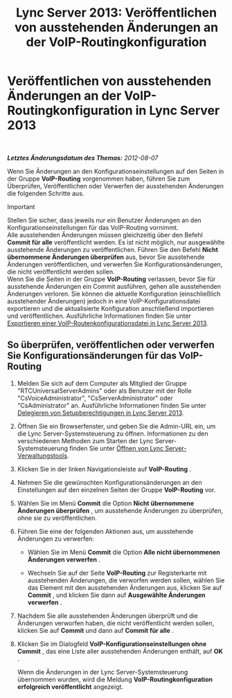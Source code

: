 ﻿---
title: 'Lync Server 2013: Veröffentlichen von ausstehenden Änderungen an der VoIP-Routingkonfiguration'
TOCTitle: Veröffentlichen von ausstehenden Änderungen an der VoIP-Routingkonfiguration
ms:assetid: ff941d0b-fb4b-47d2-b866-6d990ac66b81
ms:mtpsurl: https://technet.microsoft.com/de-de/library/Gg413088(v=OCS.15)
ms:contentKeyID: 49296025
ms.date: 05/19/2016
mtps_version: v=OCS.15
ms.translationtype: HT
---

# Veröffentlichen von ausstehenden Änderungen an der VoIP-Routingkonfiguration in Lync Server 2013

 

_**Letztes Änderungsdatum des Themas:** 2012-08-07_

Wenn Sie Änderungen an den Konfigurationseinstellungen auf den Seiten in der Gruppe **VoIP-Routing** vorgenommen haben, führen Sie zum Überprüfen, Veröffentlichen oder Verwerfen der ausstehenden Änderungen die folgenden Schritte aus.


> [!IMPORTANT]
> Stellen Sie sicher, dass jeweils nur ein Benutzer Änderungen an den Konfigurationseinstellungen für das VoIP-Routing vornimmt.<BR>Alle ausstehenden Änderungen müssen gleichzeitig über den Befehl <STRONG>Commit für alle</STRONG> veröffentlicht werden. Es ist nicht möglich, nur ausgewählte ausstehende Änderungen zu veröffentlichen. Führen Sie den Befehl <STRONG>Nicht übernommene Änderungen überprüfen</STRONG> aus, bevor Sie ausstehende Änderungen veröffentlichen, und verwerfen Sie Konfigurationsänderungen, die nicht veröffentlicht werden sollen.<BR>Wenn Sie die Seiten in der Gruppe <STRONG>VoIP-Routing</STRONG> verlassen, bevor Sie für ausstehende Änderungen ein Commit ausführen, gehen alle ausstehenden Änderungen verloren. Sie können die aktuelle Konfiguration (einschließlich ausstehender Änderungen) jedoch in eine VoIP-Konfigurationsdatei exportieren und die aktualisierte Konfiguration anschließend importieren und veröffentlichen. Ausführliche Informationen finden Sie unter <A href="lync-server-2013-export-a-voice-route-configuration-file.md">Exportieren einer VoIP-Routenkonfigurationsdatei in Lync Server 2013</A>.



## So überprüfen, veröffentlichen oder verwerfen Sie Konfigurationsänderungen für das VoIP-Routing

1.  Melden Sie sich auf dem Computer als Mitglied der Gruppe "RTCUniversalServerAdmins" oder als Benutzer mit der Rolle "CsVoiceAdministrator", "CsServerAdministrator" oder "CsAdministrator" an. Ausführliche Informationen finden Sie unter [Delegieren von Setupberechtigungen in Lync Server 2013](lync-server-2013-delegate-setup-permissions.md).

2.  Öffnen Sie ein Browserfenster, und geben Sie die Admin-URL ein, um die Lync Server-Systemsteuerung zu öffnen. Informationen zu den verschiedenen Methoden zum Starten der Lync Server-Systemsteuerung finden Sie unter [Öffnen von Lync Server-Verwaltungstools](lync-server-2013-open-lync-server-administrative-tools.md).

3.  Klicken Sie in der linken Navigationsleiste auf **VoIP-Routing** .

4.  Nehmen Sie die gewünschten Konfigurationsänderungen an den Einstellungen auf den einzelnen Seiten der Gruppe **VoIP-Routing** vor.

5.  Wählen Sie im Menü **Commit** die Option **Nicht übernommene Änderungen überprüfen** , um ausstehende Änderungen zu überprüfen, ohne sie zu veröffentlichen.

6.  Führen Sie eine der folgenden Aktionen aus, um ausstehende Änderungen zu verwerfen:
    
      - Wählen Sie im Menü **Commit** die Option **Alle nicht übernommenen Änderungen verwerfen** .
    
      - Wechseln Sie auf der Seite **VoIP-Routing** zur Registerkarte mit ausstehenden Änderungen, die verworfen werden sollen, wählen Sie das Element mit den ausstehenden Änderungen aus, klicken Sie auf **Commit** , und klicken Sie dann auf **Ausgewählte Änderungen verwerfen** .

7.  Nachdem Sie alle ausstehenden Änderungen überprüft und die Änderungen verworfen haben, die nicht veröffentlicht werden sollen, klicken Sie auf **Commit** und dann auf **Commit für alle** .

8.  Klicken Sie im Dialogfeld **VoIP-Konfigurationseinstellungen ohne Commit** , das eine Liste aller ausstehenden Änderungen enthält, auf **OK** .
    
    Wenn die Änderungen in der Lync Server-Systemsteuerung übernommen wurden, wird die Meldung **VoIP-Routingkonfiguration erfolgreich veröffentlicht** angezeigt.

